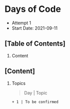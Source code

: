 
# Days of Code

- Attempt 1
- Start Date: 2021-09-11

## [Table of Contents]

1. Content

## [Content]

1. Topics

    > Day | Topic

       + 1 | To be confirmed
